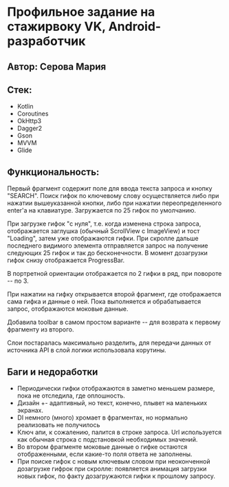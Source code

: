 # Профильное задание на стажирвоку VK, Android-разработчик

## Автор: Серова Мария

## Стек:
* Kotlin
* Coroutines
* OkHttp3
* Dagger2
* Gson
* MVVM
* Glide

## Функциональность:

Первый фрагмент содержит поле для ввода текста запроса и кнопку "SEARCH". Поиск гифок по 
ключевому слову осуществляется либо при нажатии вышеуказанной кнопки, либо при нажатии 
переопределенного enter'а на клавиатуре. Загружается по 25 гифок по умолчанию.

При загрузке гифок "с нуля", т.е. когда изменена строка запроса, отображается заглушка (обычный 
ScrollView с ImageView) и тост "Loading", затем уже отображаются гифки. При скролле дальше 
последнего видимого элемента отправляется запрос на получение следующих 25 гифок и так до 
бесконечности. В момент дозагрузки гифок снизу отображается ProgressBar. 

В портретной ориентации отображается по 2 гифки в ряд, при повороте -- по 3.

При нажатии на гифку открывается второй фрагмент, где отображается сама гифка и данные о ней.
Пока выполняется и обрабатывается запрос, отображаются моковые данные. 

Добавила toolbar в самом простом варианте -- для возврата к первому фрагменту из второго.

Слои постаралась максимально разделить, для передачи данных от источника API в слой логики
использовала корутины.

## Баги и недоработки

* Периодически гифки отображаются в заметно меньшем размере, пока не отследила,
где оплошность.
* Дизайн +- адаптивный, но текст, конечно, плывет на маленьких экранах.
* DI немного (много) хромает в фрагментах, но нормально реализовать не получилось
* Ключ апи, к сожалению, палится в строке запроса. Url используется как обычная строка с
подстановкой необходимых значений.
* Во втором фрагменте моковые данные о гифке остаются отображенными, 
если какие-то поля ответа не заполнены.
* При поиске гифок с новым ключевым словом при неоконченной дозагрузке
гифрок при скролле: появляется анимация загрузки новых гифок, по факту дозагружаются гифки 
к прошлому запросу.